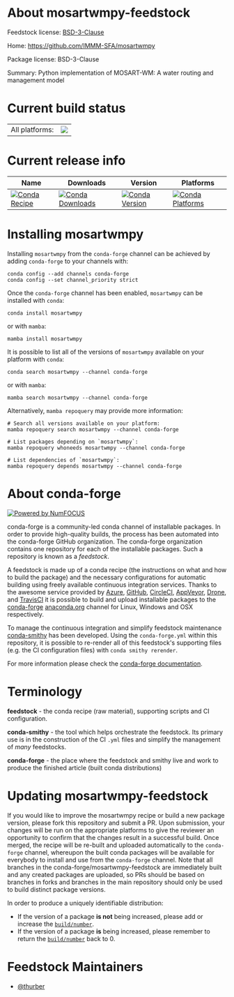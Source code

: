 About mosartwmpy-feedstock
==========================

Feedstock license: [BSD-3-Clause](https://github.com/conda-forge/mosartwmpy-feedstock/blob/main/LICENSE.txt)

Home: https://github.com/IMMM-SFA/mosartwmpy

Package license: BSD-3-Clause

Summary: Python implementation of MOSART-WM: A water routing and management model

Current build status
====================


<table><tr><td>All platforms:</td>
    <td>
      <a href="https://dev.azure.com/conda-forge/feedstock-builds/_build/latest?definitionId=13023&branchName=main">
        <img src="https://dev.azure.com/conda-forge/feedstock-builds/_apis/build/status/mosartwmpy-feedstock?branchName=main">
      </a>
    </td>
  </tr>
</table>

Current release info
====================

| Name | Downloads | Version | Platforms |
| --- | --- | --- | --- |
| [![Conda Recipe](https://img.shields.io/badge/recipe-mosartwmpy-green.svg)](https://anaconda.org/conda-forge/mosartwmpy) | [![Conda Downloads](https://img.shields.io/conda/dn/conda-forge/mosartwmpy.svg)](https://anaconda.org/conda-forge/mosartwmpy) | [![Conda Version](https://img.shields.io/conda/vn/conda-forge/mosartwmpy.svg)](https://anaconda.org/conda-forge/mosartwmpy) | [![Conda Platforms](https://img.shields.io/conda/pn/conda-forge/mosartwmpy.svg)](https://anaconda.org/conda-forge/mosartwmpy) |

Installing mosartwmpy
=====================

Installing `mosartwmpy` from the `conda-forge` channel can be achieved by adding `conda-forge` to your channels with:

```
conda config --add channels conda-forge
conda config --set channel_priority strict
```

Once the `conda-forge` channel has been enabled, `mosartwmpy` can be installed with `conda`:

```
conda install mosartwmpy
```

or with `mamba`:

```
mamba install mosartwmpy
```

It is possible to list all of the versions of `mosartwmpy` available on your platform with `conda`:

```
conda search mosartwmpy --channel conda-forge
```

or with `mamba`:

```
mamba search mosartwmpy --channel conda-forge
```

Alternatively, `mamba repoquery` may provide more information:

```
# Search all versions available on your platform:
mamba repoquery search mosartwmpy --channel conda-forge

# List packages depending on `mosartwmpy`:
mamba repoquery whoneeds mosartwmpy --channel conda-forge

# List dependencies of `mosartwmpy`:
mamba repoquery depends mosartwmpy --channel conda-forge
```


About conda-forge
=================

[![Powered by
NumFOCUS](https://img.shields.io/badge/powered%20by-NumFOCUS-orange.svg?style=flat&colorA=E1523D&colorB=007D8A)](https://numfocus.org)

conda-forge is a community-led conda channel of installable packages.
In order to provide high-quality builds, the process has been automated into the
conda-forge GitHub organization. The conda-forge organization contains one repository
for each of the installable packages. Such a repository is known as a *feedstock*.

A feedstock is made up of a conda recipe (the instructions on what and how to build
the package) and the necessary configurations for automatic building using freely
available continuous integration services. Thanks to the awesome service provided by
[Azure](https://azure.microsoft.com/en-us/services/devops/), [GitHub](https://github.com/),
[CircleCI](https://circleci.com/), [AppVeyor](https://www.appveyor.com/),
[Drone](https://cloud.drone.io/welcome), and [TravisCI](https://travis-ci.com/)
it is possible to build and upload installable packages to the
[conda-forge](https://anaconda.org/conda-forge) [anaconda.org](https://anaconda.org/)
channel for Linux, Windows and OSX respectively.

To manage the continuous integration and simplify feedstock maintenance
[conda-smithy](https://github.com/conda-forge/conda-smithy) has been developed.
Using the ``conda-forge.yml`` within this repository, it is possible to re-render all of
this feedstock's supporting files (e.g. the CI configuration files) with ``conda smithy rerender``.

For more information please check the [conda-forge documentation](https://conda-forge.org/docs/).

Terminology
===========

**feedstock** - the conda recipe (raw material), supporting scripts and CI configuration.

**conda-smithy** - the tool which helps orchestrate the feedstock.
                   Its primary use is in the construction of the CI ``.yml`` files
                   and simplify the management of *many* feedstocks.

**conda-forge** - the place where the feedstock and smithy live and work to
                  produce the finished article (built conda distributions)


Updating mosartwmpy-feedstock
=============================

If you would like to improve the mosartwmpy recipe or build a new
package version, please fork this repository and submit a PR. Upon submission,
your changes will be run on the appropriate platforms to give the reviewer an
opportunity to confirm that the changes result in a successful build. Once
merged, the recipe will be re-built and uploaded automatically to the
`conda-forge` channel, whereupon the built conda packages will be available for
everybody to install and use from the `conda-forge` channel.
Note that all branches in the conda-forge/mosartwmpy-feedstock are
immediately built and any created packages are uploaded, so PRs should be based
on branches in forks and branches in the main repository should only be used to
build distinct package versions.

In order to produce a uniquely identifiable distribution:
 * If the version of a package **is not** being increased, please add or increase
   the [``build/number``](https://docs.conda.io/projects/conda-build/en/latest/resources/define-metadata.html#build-number-and-string).
 * If the version of a package **is** being increased, please remember to return
   the [``build/number``](https://docs.conda.io/projects/conda-build/en/latest/resources/define-metadata.html#build-number-and-string)
   back to 0.

Feedstock Maintainers
=====================

* [@thurber](https://github.com/thurber/)

